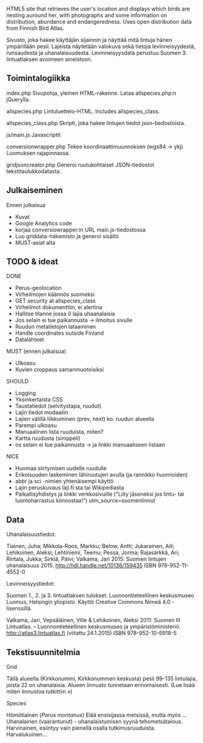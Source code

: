 
HTML5 site that retrieves the user's location and displays which birds are nesting auround her, with photographs and some information on distribution, abundance and endangeredness. Uses open distribution data from Finnish Bird Atlas.

Sivusto, joka hakee käyttäjän sijainnin ja näyttää mitä lintuja hänen ympärillään pesii. Lajeista näytetään valokuva sekä tietoja levinneisyydestä, runsaudesta ja uhanalaisuudesta. Levinneisyysdata perustuu Suomen 3. lintuatlaksen avoimeen aineistoon.


Toimintalogiikka
----------------

index.php
Sivupohja, yleinen HTML-rakenne. Lataa allspecies.php:n jQuerylla.

allspecies.php
Lintuluettelo-HTML. Includes allspecies_class.

allspecies_class.php
Skripti, joka hakee lintujen tiedot json-tiedostoista.

js/main.js
Javascriptit

conversionwrapper.php
Tekee koordinaattimuunnoksen (wgs84 -> ykj) Luomuksen rajapinnassa.

gridjsoncreator.php
Generoi ruutukohtaiset JSON-tiedostot tekstitaulukkodatasta.


Julkaiseminen
-------------

Ennen julkaisua
- Kuvat
- Google Analytics code
- korjaa conversiowrapper:in URL main.js-tiedostossa
- Luo griddata-hakemisto ja generoi sisältö
- MUST-asiat alta

TODO & ideat
------------
DONE
- Perus-geolocation
- Virheilmojen käännös suomeksi
- GET security at allspecies_class
- Virheilmot dokumenttiin, ei alertina
- Hallitse tilanne jossa 0 lajia uhaanalaisia
- Jos selain ei tue paikannusta -> ilmoitus sivulle 
- Ruudun metatietojen lataaminen
- Handle coordinates outside Finland
- Datalähteet

MUST (ennen julkaisua)
- Ulkoasu
- Kuvien croppaus samanmuotoisiksi

SHOULD
- Logging
- Yksinkertaista CSS
- Taustatiedot (selvitystapa, ruudut)
- Lajin tiedot modaaliin
- Lajien välillä liikkuminen (prev, next) ko. ruudun alueella
- Parempi ulkoasu
- Manuaalinen lista ruuduista, miten?
- Kartta ruudusta (simppeli)
- os selain ei tue paikannusta -> ja linkki manuaaliseen listaan

NICE
- Huomaa siirtymisen uudelle ruudulle
- Erikoisuuden laskeminen lähiruutujen avulla (ja rannikko huomioiden)
- abbr ja sci -nimien yhtenäisempi käyttö
- Lajin peruskuvaus laji.fi:sta tai Wikipediasta
- Paikallisyhdistys ja linkki verkkosivuille ("Liity jäseneksi jos lintu- tai luontoharrastus kiinnostaa!") utm_source=suomenlinnut


Data
----

Uhanalaisuustiedot:

Tiainen, Juha; Mikkola-Roos, Markku; Below, Antti; Jukarainen, Aili; Lehikoinen, Aleksi; Lehtiniemi, Teemu; Pessa, Jorma; Rajasärkkä, Ari; Rintala, Jukka; Sirkiä, Päivi; Valkama, Jari 2015: Suomen lintujen uhanalaisuus 2015. http://hdl.handle.net/10138/159435 ISBN 978-952-11-4552-0


Levinneisyystiedot:

Suomen 1., 2. ja 3. lintuatlaksen tulokset. Luonnontieteellinen keskusmuseo Luomus, Helsingin yliopisto. Käyttö Creative Commons Nimeä 4.0 -lisenssillä.

Valkama, Jari, Vepsäläinen, Ville & Lehikoinen, Aleksi 2011: Suomen III Lintuatlas. – Luonnontieteellinen keskusmuseo ja ympäristöministeriö. <http://atlas3.lintuatlas.fi> (viitattu 24.1.2015) ISBN 978-952-10-6918-5


Tekstisuunnitelmia
------------------

Grid

Tällä alueella (Kirkkonummi, Kirkkonummen keskusta) pesii 99-135 lintulajia, joista 22 on uhanalaisia. Alueen linnusto tunnetaan erinomaisesti. (Lue lisää miten linnustoa tutkittiin &raquo;)


Species

Hömötiainen (<em>Parus montanus</em>)
Elää ensisijassa metsissä, mutta myös ...
Uhanalainen (vaarantunut) - uhanalaistumisen syynä tehometsätalous.
Harvinainen, esiintyy vain pienellä osalla tutkimusruuduista.
Harvalukuinen...

